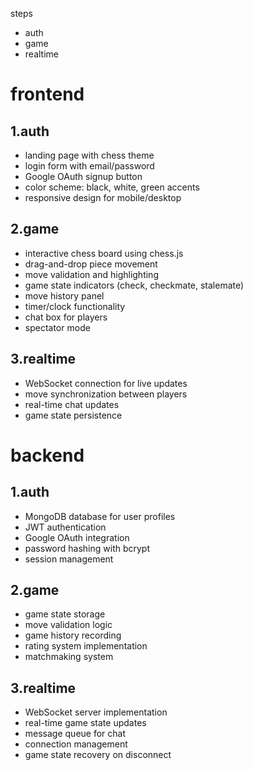 steps
- auth 
- game
- realtime

# frontend
## 1.auth
- landing page with chess theme
- login form with email/password
- Google OAuth signup button
- color scheme: black, white, green accents
- responsive design for mobile/desktop

## 2.game
- interactive chess board using chess.js
- drag-and-drop piece movement
- move validation and highlighting
- game state indicators (check, checkmate, stalemate)
- move history panel
- timer/clock functionality
- chat box for players
- spectator mode

## 3.realtime
- WebSocket connection for live updates
- move synchronization between players
- real-time chat updates
- game state persistence

# backend
## 1.auth
- MongoDB database for user profiles
- JWT authentication
- Google OAuth integration
- password hashing with bcrypt
- session management

## 2.game
- game state storage
- move validation logic
- game history recording
- rating system implementation
- matchmaking system

## 3.realtime
- WebSocket server implementation
- real-time game state updates
- message queue for chat
- connection management
- game state recovery on disconnect
